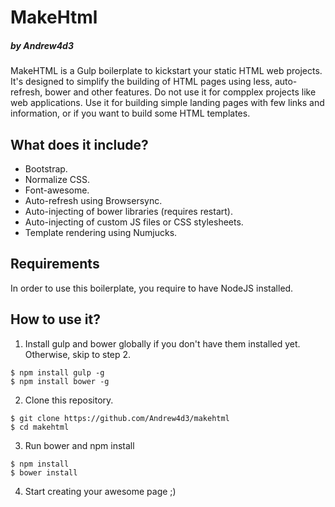 # MakeHtml
##### by Andrew4d3

MakeHTML is a Gulp boilerplate to kickstart your static HTML web projects. It's designed to simplify the building of HTML pages using less, auto-refresh, bower and other features. Do not use it for compplex projects like web applications. Use it for building simple landing pages with few links and information, or if you want to build some HTML templates.

## What does it include?

* Bootstrap.
* Normalize CSS.
* Font-awesome.
* Auto-refresh using Browsersync.
* Auto-injecting of bower libraries (requires restart).
* Auto-injecting of custom JS files or CSS stylesheets.
* Template rendering using Numjucks.

## Requirements
In order to use this boilerplate, you require to have NodeJS installed.

## How to use it?

1. Install gulp and bower globally if you don't have them installed yet. Otherwise, skip to step 2. 
```
$ npm install gulp -g
$ npm install bower -g
```
2. Clone this repository.
```
$ git clone https://github.com/Andrew4d3/makehtml
$ cd makehtml
```
3. Run bower and npm install
```
$ npm install
$ bower install
```
4. Start creating your awesome page ;)



